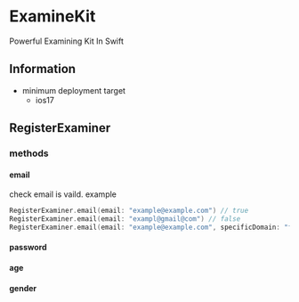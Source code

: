 # ExamineKit
Powerful Examining Kit In Swift

## Information
- minimum deployment target
    - ios17
## RegisterExaminer
### methods
#### email
check email is vaild.
example
```swift
RegisterExaminer.email(email: "example@example.com") // true
RegisterExaminer.email(email: "exampl@gmail@com") // false
RegisterExaminer.email(email: "example@example.com", specificDomain: "foo.com") // false
```
#### password
#### age
#### gender
